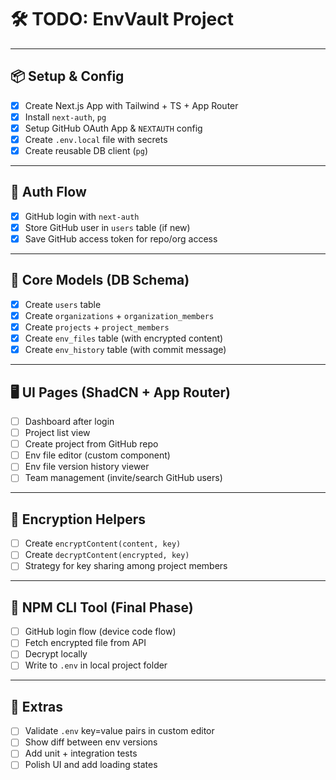 # 🛠️ TODO: EnvVault Project

---

## 📦 Setup & Config

- [x] Create Next.js App with Tailwind + TS + App Router
- [x] Install `next-auth`, `pg`
- [x] Setup GitHub OAuth App & `NEXTAUTH` config
- [x] Create `.env.local` file with secrets
- [x] Create reusable DB client (`pg`)

---

## 🔐 Auth Flow

- [x] GitHub login with `next-auth`
- [x] Store GitHub user in `users` table (if new)
- [x] Save GitHub access token for repo/org access

---

## 🧩 Core Models (DB Schema)

- [x] Create `users` table
- [x] Create `organizations` + `organization_members`
- [x] Create `projects` + `project_members`
- [x] Create `env_files` table (with encrypted content)
- [x] Create `env_history` table (with commit message)

---

## 🖥️ UI Pages (ShadCN + App Router)

- [ ] Dashboard after login
- [ ] Project list view
- [ ] Create project from GitHub repo
- [ ] Env file editor (custom component)
- [ ] Env file version history viewer
- [ ] Team management (invite/search GitHub users)

---

## 🔐 Encryption Helpers

- [ ] Create `encryptContent(content, key)`
- [ ] Create `decryptContent(encrypted, key)`
- [ ] Strategy for key sharing among project members

---

## 🧪 NPM CLI Tool (Final Phase)

- [ ] GitHub login flow (device code flow)
- [ ] Fetch encrypted file from API
- [ ] Decrypt locally
- [ ] Write to `.env` in local project folder

---

## 🧹 Extras

- [ ] Validate `.env` key=value pairs in custom editor
- [ ] Show diff between env versions
- [ ] Add unit + integration tests
- [ ] Polish UI and add loading states
